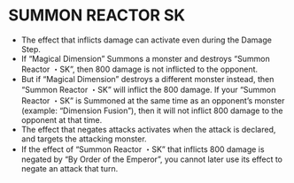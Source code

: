 # SUMMON REACTOR SK

*   The effect that inflicts damage can activate even during the Damage Step.
*   If “Magical Dimension” Summons a monster and destroys “Summon Reactor ・SK”, then 800 damage is not inflicted to the opponent.
*   But if “Magical Dimension” destroys a different monster instead, then “Summon Reactor ・SK” will inflict the 800 damage. If your “Summon Reactor ・SK” is Summoned at the same time as an opponent’s monster (example: “Dimension Fusion”), then it will not inflict 800 damage to the opponent at that time.
*   The effect that negates attacks activates when the attack is declared, and targets the attacking monster.
*   If the effect of “Summon Reactor ・SK” that inflicts 800 damage is negated by “By Order of the Emperor”, you cannot later use its effect to negate an attack that turn.
